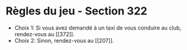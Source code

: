 # Règles du jeu - Section 322

- Choix 1: Si vous avez demandé à un taxi de vous conduire au club, rendez-vous au [[372]].
- Choix 2: Sinon, rendez-vous au [[207]].